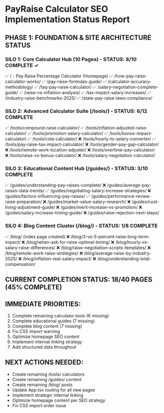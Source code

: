 # PayRaise Calculator SEO Implementation Status Report

## PHASE 1: FOUNDATION & SITE ARCHITECTURE STATUS

### SILO 1: Core Calculator Hub (10 Pages) - STATUS: 8/10 COMPLETE ✓
✅ / - Pay Raise Percentage Calculator (Homepage)
✅ /how-pay-raise-calculator-works/
✅ /pay-raise-formulas-guide/
✅ /calculator-accuracy-methodology/
✅ /faq-pay-raise-calculator/
✅ /salary-negotiation-complete-guide/
✅ /raise-vs-inflation-analysis/
✅ /tax-impact-salary-increases/
✅ /industry-raise-benchmarks-2025/
✅ /state-pay-raise-laws-compliance/

### SILO 2: Advanced Calculator Suite (/tools/) - STATUS: 6/12 COMPLETE
✅ /tools/compound-raise-calculator/
✅ /tools/inflation-adjusted-raise-calculator/
✅ /tools/promotion-salary-calculator/
✅ /tools/bonus-impact-calculator/
✅ /tools/cola-calculator/
❌ /tools/hourly-to-salary-converter/
✅ /tools/pay-raise-tax-impact-calculator/
❌ /tools/gender-pay-gap-calculator/
❌ /tools/remote-work-location-adjuster/
❌ /tools/overtime-pay-calculator/
❌ /tools/raise-vs-bonus-calculator/
❌ /tools/salary-negotiation-calculator/

### SILO 3: Educational Content Hub (/guides/) - STATUS: 3/10 COMPLETE
✅ /guides/understanding-pay-raises-complete/
❌ /guides/average-pay-raises-data-trends/
✅ /guides/negotiating-salary-increase-strategies/
❌ /guides/factors-influencing-pay-raises/
✅ /guides/performance-review-raise-preparation/
❌ /guides/market-value-salary-research/
❌ /guides/cost-living-adjustment-guide/
❌ /guides/merit-increase-vs-promotion/
❌ /guides/salary-increase-timing-guide/
❌ /guides/raise-rejection-next-steps/

### SILO 4: Blog Content Cluster (/blog/) - STATUS: 1/8 COMPLETE
✅ /blog/ (index page created)
❌ /blog/3-vs-5-percent-raise-long-term-impact/
❌ /blog/when-ask-for-raise-optimal-timing/
❌ /blog/hourly-vs-salary-raise-differences/
❌ /blog/raise-negotiation-scripts-templates/
❌ /blog/remote-work-raise-strategies/
❌ /blog/average-raise-by-industry-2025/
❌ /blog/inflation-real-salary-impact/
❌ /blog/understanding-total-compensation/

## CURRENT COMPLETION STATUS: 18/40 PAGES (45% COMPLETE)

## IMMEDIATE PRIORITIES:
1. Complete remaining calculator tools (6 missing)
2. Complete educational guides (7 missing) 
3. Complete blog content (7 missing)
4. Fix CSS import warning
5. Optimize homepage SEO content
6. Implement internal linking strategy
7. Add structured data throughout

## NEXT ACTIONS NEEDED:
- Create remaining /tools/ calculators
- Create remaining /guides/ content
- Create remaining /blog/ posts
- Update App.tsx routing for all new pages
- Implement strategic internal linking
- Optimize homepage content per SEO strategy
- Fix CSS import order issue